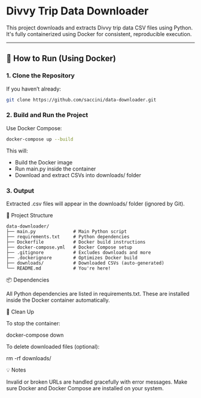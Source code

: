 # Divvy Trip Data Downloader

This project downloads and extracts Divvy trip data CSV files using Python. It's fully containerized using Docker for consistent, reproducible execution.

---

## 🚀 How to Run (Using Docker)

### 1. Clone the Repository

If you haven’t already:

```bash
git clone https://github.com/saccini/data-downloader.git
```

### 2. Build and Run the Project

Use Docker Compose:

```bash
docker-compose up --build
```
This will:

- Build the Docker image
- Run main.py inside the container
- Download and extract CSVs into downloads/ folder


### 3. Output

Extracted .csv files will appear in the downloads/ folder (ignored by Git).

🐳 Project Structure


```
data-downloader/
├── main.py              # Main Python script
├── requirements.txt     # Python dependencies
├── Dockerfile           # Docker build instructions
├── docker-compose.yml   # Docker Compose setup
├── .gitignore           # Excludes downloads and more
├── .dockerignore        # Optimizes Docker build
├── downloads/           # Downloaded CSVs (auto-generated)
└── README.md            # You're here!
```

📦 Dependencies

All Python dependencies are listed in requirements.txt. These are installed inside the Docker container automatically.

🧼 Clean Up

To stop the container:

docker-compose down

To delete downloaded files (optional):

rm -rf downloads/

💡 Notes

Invalid or broken URLs are handled gracefully with error messages.
Make sure Docker and Docker Compose are installed on your system.
